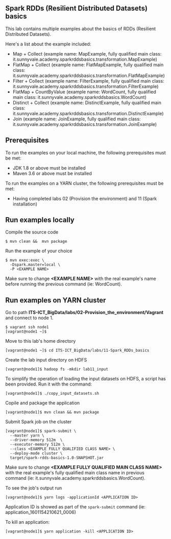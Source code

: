 
## Spark RDDs (Resilient Distributed Datasets) basics

This lab contains multiple examples about the basics of RDDs (Resilient Distributed Datasets).

Here's a list about the example included:

- Map + Collect (example name: MapExample, fully qualified main class: it.sunnyvale.academy.sparkrddsbasics.transformation.MapExample)
- FlatMap + Collect  (example name: FlatMapExample, fully qualified main class: it.sunnyvale.academy.sparkrddsbasics.transformation.FlatMapExample)
- Filter + Collect  (example name: FilterExample, fully qualified main class: it.sunnyvale.academy.sparkrddsbasics.transformation.FilterExample)
- FlatMap + CountByValue (example name: WordCount, fully qualified main class: it.sunnyvale.academy.sparkrddsbasics.WordCount)
- Distinct + Collect  (example name: DistinctExample, fully qualified main class: it.sunnyvale.academy.sparkrddsbasics.transformation.DistinctExample)
- Join (example name: JoinExample, fully qualified main class: it.sunnyvale.academy.sparkrddsbasics.transformation.JoinExample)


## Prerequisites

To run the examples on your local machine, the following prerequisites must be met:

- JDK 1.8 or above must be installed
- Maven 3.6 or above must be installed

To run the examples on a YARN cluster, the following prerequisites must be met:

- Having completed labs 02 (Provision the environment) and 11 (Spark installation)

## Run examples locally

Compile the source code

```console
$ mvn clean &&  mvn package
```

Run the example of your choice

```console
$ mvn exec:exec \
  -Dspark.master=local \
  -P <EXAMPLE NAME>
```

Make sure to change **\<EXAMPLE NAME\>** with the real example's name before running the previous command (ie: WordCount).

## Run examples on YARN cluster

Go to path **ITS-ICT_BigData/labs/02-Provision_the_environment/Vagrant** and connect to node 1.

```console
$ vagrant ssh node1 
[vagrant@node1 ~]$ 
```

Move to this lab's home directory

```console
[vagrant@node1 ~]$ cd ITS-ICT_BigData/labs/11-Spark_RDDs_basics
```

Create the lab input directory on HDFS

```console
[vagrant@node1]$ hadoop fs -mkdir lab11_input
```

To simplify the operation of loading the input datasets on HDFS, a script has been provided. Run it with the command:

```console
[vagrant@node1]$ ./copy_input_datasets.sh 
```

Copile and package the application

```console
[vagrant@node1]$ mvn clean && mvn package
```

Submit Spark job on the cluster

```console
[vagrant@node1]$ spark-submit \
  --master yarn \
  --driver-memory 512m  \
  --executor-memory 512m \
  --class <EXAMPLE FULLY QUALIFIED CLASS NAME> \
  --deploy-mode cluster \
  target/spark-rdds-basics-1.0-SNAPSHOT.jar 
```

Make sure to change **\<EXAMPLE FULLY QUALIFIED MAIN CLASS NAME\>** with the real example's fully qualified main class name in previous command (ie: it.sunnyvale.academy.sparkrddsbasics.WordCount).

To see the job's output run

```console
[vagrant@node1]$ yarn logs -applicationId <APPLICATION ID>
```

Application ID is showed as part of the `spark-submit` command (ie: application_1601154210621_0006)

To kill an application:

```console
[vagrant@node1]$ yarn application -kill <APPLICATION ID>
```
